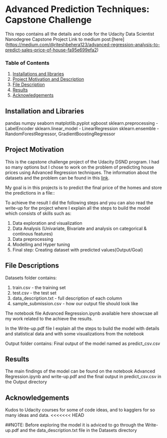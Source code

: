 # Advanced Prediction Techniques: Capstone Challenge

This repo contains all the details and code for the Udacity Data Scientist Nanodegree Capstone Project
Link to medium post:[here] (https://medium.com/@riteshbehera123/advanced-regression-analysis-to-predict-sales-price-of-house-fa95e699efa2)

### Table of Contents

1. [Installations and libraries](#installation)
2. [Project Motivation and Description](#motivation)
3. [File Description](#files)
4. [Results](#results)
5. [Acknowledgements](#licensing)

## Installation and Libraries <a name="installation"></a>

pandas
numpy
seaborn
matplotlib.pyplot
xgboost
sklearn.preprocessing - LabelEncoder
sklearn.linear_model - LinearRegression
sklearn.ensemble - RandomForestRegressor, GradientBoostingRegressor

## Project Motivation<a name="motivation"></a>

This is the capstone challenge project of the Udacity DSND program. I had so many options but I chose to work on the problem of predicting house prices using Advanced Regression techniques. The information about the datasets and the problem can be found in this [link](https://www.kaggle.com/c/house-prices-advanced-regression-techniques/data).


My goal is in this projects is to predict the final price of the homes and store the predictions in a file::

To achieve the result I did the following steps and you can also read the write-up for the project where I explain all the steps to build the model which consists of skills such as:

1. Data exploration and visualization
2. Data Analysis (Univariate, Bivariate and analysis on categorical & continous features)
3. Data preprocessing
4. Modelling and Hyper tuning
5. Final step: Creating dataset with predicted values(Output/Goal)


## File Descriptions <a name="files"></a>

Datasets folder contains:

1. train.csv - the training set
2. test.csv - the test set
3. data_description.txt - full description of each column
4. sample_submission.csv - how our output file should look like
 

The notebook file Advanced Regression.ipynb available here showcsae all my work related to the achieve the results.

In the Write-up.pdf file I explain all the steps to build the model with details and statistical data and with some visualizations from the notebook

Output folder contains:
Final output of the model named as predict_csv.csv



## Results<a name="results"></a>

The main findings of the model can be found on the notebook Advanced Regression.ipynb and write-up.pdf and the final output in predict_csv.csv in the Output directory



## Acknowledgements<a name="licensing"></a>

Kudos to Udacity courses for some of code ideas, and to kagglers for so many ideas and data. 
<<<<<<< HEAD

##NOTE:
Before exploring the model it is adviced to go through the Write-up.pdf and the data_description.txt file in the Datasets directory
